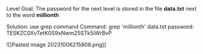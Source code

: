 Level Goal: The password for the next level is stored in the file **data.txt** next to the word **millionth**

Solution: use grep command
Command:  grep 'millionth' data.txt
password: TESKZC0XvTetK0S9xNwm25STk5iWrBvP

![[Pasted image 20231006215806.png]]